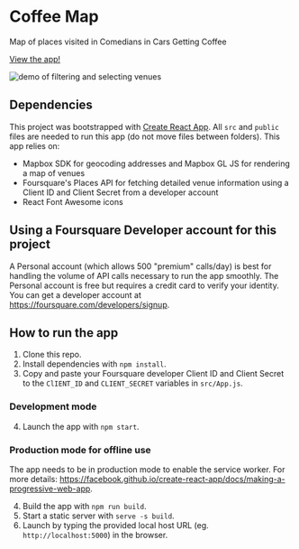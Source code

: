 
Coffee Map
===============================
Map of places visited in Comedians in Cars Getting Coffee

[View the app!](https://comedians-in-cars-coffee-map.herokuapp.com/)

![demo of filtering and selecting venues](coffeeMap.gif)

## Dependencies
This project was bootstrapped with [Create React App](https://github.com/facebook/create-react-app). All `src` and `public` files are needed to run this app (do not move files between folders). 
This app relies on:
- Mapbox SDK for geocoding addresses and Mapbox GL JS for rendering a map of venues
- Foursquare's Places API for fetching detailed venue information using a Client ID and Client Secret from a developer account
- React Font Awesome icons

## Using a Foursquare Developer account for this project
A Personal account (which allows 500 "premium" calls/day) is best for handling the volume of API calls necessary to run the app smoothly. The Personal account is free but requires a credit card to verify your identity. You can get a developer account at https://foursquare.com/developers/signup. 

## How to run the app
1. Clone this repo.
2. Install dependencies with `npm install`.
3. Copy and paste your Foursquare developer Client ID and Client Secret to the `ClIENT_ID` and `CLIENT_SECRET` variables in `src/App.js`.

### Development mode
4. Launch the app with `npm start`.

### Production mode for offline use
The app needs to be in production mode to enable the service worker. For more details: https://facebook.github.io/create-react-app/docs/making-a-progressive-web-app.

4. Build the app with `npm run build`.
5. Start a static server with `serve -s build`.
6. Launch by typing the provided local host URL (eg. `http://localhost:5000`) in the browser.
